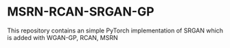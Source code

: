 # MSRN-RCAN-SRGAN-GP
This repository contains an simple PyTorch implementation of SRGAN which is added with WGAN-GP, RCAN, MSRN
